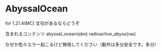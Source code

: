 # AbyssalOcean
for 1.21.4(MC)
文句があるならどうぞ

含まれるコンテンツ
abyssal_ocean(abn)
radioactive_abyss(ras)

なぜか色々エラー起こるけど無視してください（動作は多分安全です。多分）
